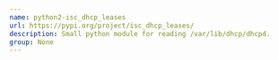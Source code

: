 ```yaml
---
name: python2-isc_dhcp_leases
url: https://pypi.org/project/isc_dhcp_leases/
description: Small python module for reading /var/lib/dhcp/dhcpd.
group: None
---
```

